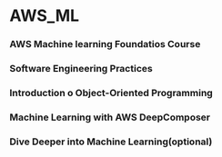 # AWS_ML


### AWS Machine learning Foundatios Course

### Software Engineering Practices

### Introduction o Object-Oriented Programming

### Machine Learning with AWS DeepComposer

### Dive Deeper into Machine Learning(optional)
